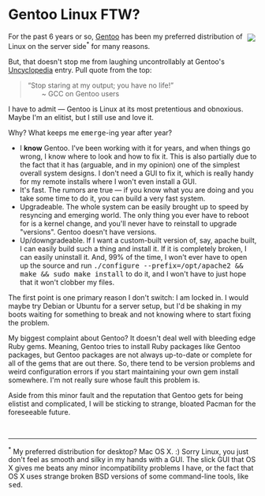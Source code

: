 Gentoo Linux FTW?
=================
<span style="float: right; margin: 3px"><img src="http://m.caswenson.com/images/gentoo-logo.png" /></span>For the past 6 years or so, <a href="http://www.gentoo.org/">Gentoo</a> has been my preferred distribution of Linux on the server side<sup>*</sup> for many reasons.

But, that doesn't stop me from laughing uncontrollably at Gentoo's <a href="http://uncyclopedia.wikia.com/wiki/Gentoo">Uncyclopedia</a> entry.  Pull quote from the top:

<blockquote>“Stop staring at my output; you have no life!”<br />  ~ GCC on Gentoo users </blockquote>

I have to admit — Gentoo is Linux at its most pretentious and obnoxious.  Maybe I'm an elitist, but I still use and love it.

Why?  What keeps me <tt>emerge</tt>-ing year after year?

<ul>
<li>I <strong>know</strong> Gentoo.  I've been working with it for years, and when things go wrong, I know where to look and how to fix it.  This is also partially due to the fact that it has (arguable, and in my opinion) one of the simplest overall system designs.  I don't need a GUI to fix it, which is really handy for my remote installs where I won't even install a GUI.</li>
<li>It's fast.  The rumors are true — if you know what you are doing and you take some time to do it, you can build a very fast system.</li>
<li>Upgradeable.  The whole system can be easily brought up to speed by resyncing and emerging world.  The only thing you ever have to reboot for is a kernel change, and you'll never have to reinstall to upgrade "versions".  Gentoo doesn't have versions.</li>
<li>Up/downgradeable.  If I want a custom-built version of, say, apache built, I can easily build such a thing and install it.  If it is completely broken, I can easily uninstall it.  And, 99% of the time, I won't ever have to open up the source and run <tt>./configure --prefix=/opt/apache2 && make && sudo make install</tt> to do it, and I won't have to just hope that it won't clobber my files.</li>
</ul>

The first point is one primary reason I don't switch: I am locked in.  I would maybe try Debian or Ubuntu for a server setup, but I'd be shaking in my boots waiting for something to break and not knowing where to start fixing the problem.

My biggest complaint about Gentoo?  It doesn't deal well with bleeding edge Ruby gems.  Meaning, Gentoo tries to install Ruby packages like Gentoo packages, but Gentoo packages are not always up-to-date or complete for all of the gems that are out there.  So, there tend to be version problems and weird configuration errors if you start maintaining your own gem install somewhere.  I'm not really sure whose fault this problem is.

Aside from this minor fault and the reputation that Gentoo gets for being elistist and complicated, I will be sticking to strange, bloated Pacman for the foreseeable future.

<br />
<hr />

<sup>*</sup> My preferred distribution for desktop?  Mac OS X. :) Sorry Linux, you just don't feel as smooth and silky in my hands with a GUI.  The slick GUI that OS X gives me beats any minor incompatibility problems I have, or the fact that OS X uses strange broken BSD versions of some command-line tools, like <tt>sed</tt>.